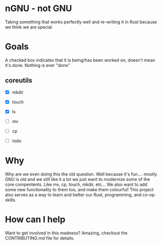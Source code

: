 # nGNU - not GNU 
Taking something that works perfectly well and re-writing it in Rust because we think we are special. 


# Goals
A checked box indicates that it is being/has been worked on, doesn't mean it's done. Nothing is ever "done"

## coreutils 

- [x] mkdir
- [x] touch
- [x] ls
- [ ] mv
- [ ] cp
- [ ] todo


 # Why
Why are we even doing this the old question. Well because it's fun.... mostly GNU is old and we still like it a lot we just want to modernize some of the core compentents. 
Like mv, cp, touch, mkdir, etc... We also want to add some new functionality to them too, and make them colourful! This project also serves as a way to learn and better our Rust, programming, and co-op skills. 


# How can I help
Want to get involved in this madness? Amazing, checkout the CONTRIBUTING.md file for details.
